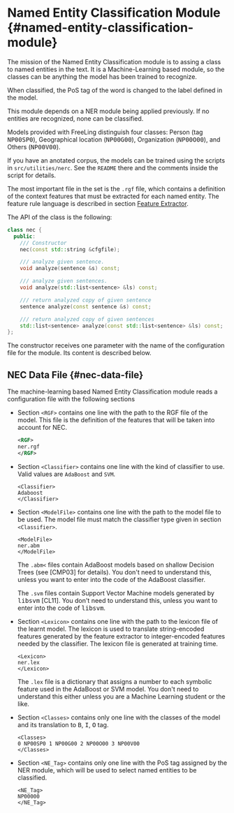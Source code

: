 
# Named Entity Classification Module {#named-entity-classification-module}

The mission of the Named Entity Classification module is to assing a class to named entities in the text. It is a Machine-Learning based module, so the classes can be anything the model has been trained to recognize.

When classified, the PoS tag of the word is changed to the label defined in the model.

This module depends on a NER module being applied previously. If no entities are recognized, none can be classified.

Models provided with FreeLing distinguish four classes: Person (tag <tt>NP00SP0</tt>), Geographical location (<tt>NP00G00</tt>), Organization (<tt>NP00O00</tt>), and Others (<tt>NP00V00</tt>).

If you have an anotated corpus, the models can be trained using the scripts in `src/utilities/nerc`. See the `README` there and the comments inside the script for details.

The most important file in the set is the `.rgf` file, which contains a definition of the context features that must be extracted for each named entity. The feature rule language is described in section [Feature Extractor](fex.md).

The API of the class is the following:

```C++
class nec {
  public:
    /// Constructor
    nec(const std::string &cfgfile); 

    /// analyze given sentence.
    void analyze(sentence &s) const;

    /// analyze given sentences.
    void analyze(std::list<sentence> &ls) const;

    /// return analyzed copy of given sentence
    sentence analyze(const sentence &s) const;

    /// return analyzed copy of given sentences
    std::list<sentence> analyze(const std::list<sentence> &ls) const;
};
```

The constructor receives one parameter with the name of the configuration file for the module. Its content is described below.

## NEC Data File {#nec-data-file}

The machine-learning based Named Entity Classification module reads a configuration file with the following sections

*   Section `<RGF>` contains one line with the path to the RGF file of the model. This file is the definition of the features that will be taken into account for NEC.
    ```XML
    <RGF>
    ner.rgf
    </RGF>
    ```

*   Section `<Classifier>` contains one line with the kind of classifier to use. Valid values are `AdaBoost` and `SVM`.
    ```
    <Classifier>
    Adaboost
    </Classifier>
    ```


*   Section `<ModelFile>` contains one line with the path to the model file to be used. The model file must match the classifier type given in section `<Classifier>`.

    ```
    <ModelFile>
    ner.abm
    </ModelFile>
    ```

    The `.abm<` files contain AdaBoost models based on shallow Decision Trees (see [CMP03] for details). You don't need to understand this, unless you want to enter into the code of the AdaBoost classifier.

    The `.svm` files contain Support Vector Machine models generated by <tt>libsvm</tt> [CL11]. You don't need to understand this, unless you want to enter into the code of <tt>libsvm</tt>.

*   Section `<Lexicon>` contains one line with the path to the lexicon file of the learnt model. The lexicon is used to translate string-encoded features generated by the feature extractor to integer-encoded features needed by the classifier. The lexicon file is generated at training time.
    ```
    <Lexicon>
    ner.lex
    </Lexicon>
    ```

    The `.lex` file is a dictionary that assigns a number to each symbolic feature used in the AdaBoost or SVM model. You don't need to understand this either unless you are a Machine Learning student or the like.

*   Section `<Classes>` contains only one line with the classes of the model and its translation to <tt>B</tt>, <tt>I</tt>, <tt>O</tt> tag.
    ```
    <Classes>
    0 NP00SP0 1 NP00G00 2 NP00O00 3 NP00V00
    </Classes>
    ```

*   Section `<NE_Tag>` contains only one line with the PoS tag assigned by the NER module, which will be used to select named entities to be classified.
    ```
    <NE_Tag>
    NP00000
    </NE_Tag>
    ```
